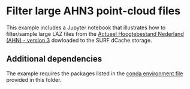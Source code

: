 # Filter large AHN3 point-cloud files 

This example includes a Jupyter notebook that illustrates how to filter/sample large LAZ files from the [Actueel Hoogtebestand Nederland (AHN) - version 3](https://www.ahn.nl) dowloaded to the SURF dCache storage. 

## Additional dependencies 

The example requires the packages listed in the [conda environment file](./environment.yaml) provided in this folder.  

